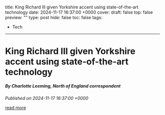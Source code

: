 title: King Richard III given Yorkshire accent using state-of-the-art technology
date: 2024-11-17 16:37:00 +0000
cover: 
draft: false
top: false
preview: ""
type: post
hide: false
toc: false
tags:
  - Tech
---

# King Richard III given Yorkshire accent using state-of-the-art technology
##### By Charlotte Leeming, North of England correspondent
_Published on 2024-11-17 16:37:00 +0000_



[read more](https://news.sky.com/story/king-richard-iii-given-yorkshire-accent-using-state-of-the-art-technology-13255791)
